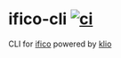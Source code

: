 # ifico-cli [![ci](https://github.com/ifico/ifico-cli/actions/workflows/ci.yaml/badge.svg)](https://github.com/ifico/ifico-cli/actions/workflows/ci.yaml)

CLI for [ifico](https://ifico.io) powered by [klio](https://github.com/g2a-com/klio)
